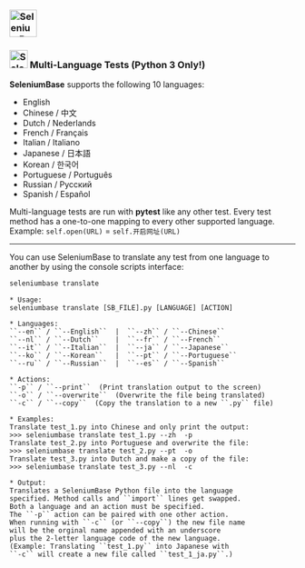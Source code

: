 <h3 align="left"><a href="https://github.com/seleniumbase/SeleniumBase/blob/master/README.md"><img src="https://cdn2.hubspot.net/hubfs/100006/images/super_logo_m.png" title="SeleniumBase" height="48" /></a></h3>

### <img src="https://cdn2.hubspot.net/hubfs/100006/images/super_square_logo_3.png" title="SeleniumBase" height="32"> Multi-Language Tests (Python 3 Only!)

**SeleniumBase** supports the following 10 languages:
* English
* Chinese / 中文
* Dutch / Nederlands
* French / Français
* Italian / Italiano
* Japanese / 日本語
* Korean / 한국어
* Portuguese / Português
* Russian / Русский
* Spanish / Español

Multi-language tests are run with **pytest** like any other test. Every test method has a one-to-one mapping to every other supported language. Example:
 ``self.open(URL)`` = ``self.开启网址(URL)``

--------

You can use SeleniumBase to translate any test from one language to another by using the console scripts interface:

```bash
seleniumbase translate
```

```
* Usage:
seleniumbase translate [SB_FILE].py [LANGUAGE] [ACTION]

* Languages:
``--en`` / ``--English``  |  ``--zh`` / ``--Chinese``
``--nl`` / ``--Dutch``    |  ``--fr`` / ``--French``
``--it`` / ``--Italian``  |  ``--ja`` / ``--Japanese``
``--ko`` / ``--Korean``   |  ``--pt`` / ``--Portuguese``
``--ru`` / ``--Russian``  |  ``--es`` / ``--Spanish``

* Actions:
``-p`` / ``--print``  (Print translation output to the screen)
``-o`` / ``--overwrite``  (Overwrite the file being translated)
``-c`` / ``--copy``  (Copy the translation to a new ``.py`` file)

* Examples:
Translate test_1.py into Chinese and only print the output:
>>> seleniumbase translate test_1.py --zh  -p
Translate test_2.py into Portuguese and overwrite the file:
>>> seleniumbase translate test_2.py --pt  -o
Translate test_3.py into Dutch and make a copy of the file:
>>> seleniumbase translate test_3.py --nl  -c

* Output:
Translates a SeleniumBase Python file into the language
specified. Method calls and ``import`` lines get swapped.
Both a language and an action must be specified.
The ``-p`` action can be paired with one other action.
When running with ``-c`` (or ``--copy``) the new file name
will be the orginal name appended with an underscore
plus the 2-letter language code of the new language.
(Example: Translating ``test_1.py`` into Japanese with
``-c`` will create a new file called ``test_1_ja.py``.)
```
